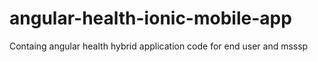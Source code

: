 # angular-health-ionic-mobile-app
Containg angular health hybrid application code for end user and msssp
